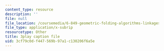 ```yaml
---
content_type: resource
description: ''
file: null
file_location: /coursemedia/6-849-geometric-folding-algorithms-linkages-origami-polyhedra-fall-2012/3cf79c0df447569b97a1c130206f6a5e_82t7g2itzm4.vtt
file_type: application/x-subrip
resourcetype: Other
title: 3play caption file
uid: 3cf79c0d-f447-569b-97a1-c130206f6a5e
---
```

